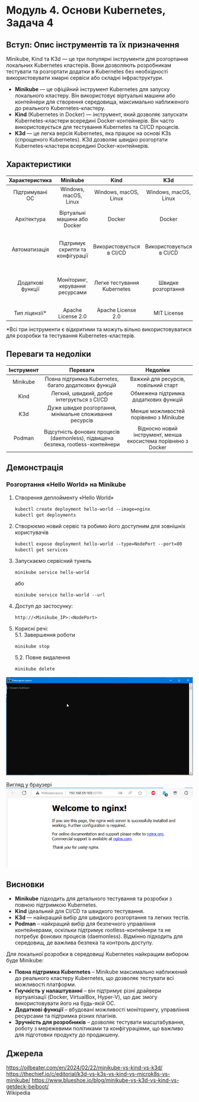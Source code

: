 # Модуль 4. Основи Kubernetes, Задача 4

## Вступ: Опис інструментів та їх призначення
Minikube, Kind та K3d — це три популярні інструменти для розгортання локальних Kubernetes кластерів. Вони дозволяють розробникам тестувати та розгортати додатки в Kubernetes без необхідності використовувати хмарні сервіси або складні інфраструктури.  
* **Minikube** — це офіційний інструмент Kubernetes для запуску локального кластеру. Він використовує віртуальні машини або контейнери для створення середовища, максимально наближеного до реального Kubernetes-кластеру.
* **Kind** (Kubernetes in Docker) — інструмент, який дозволяє запускати Kubernetes-кластери всередині Docker-контейнерів. Він часто використовується для тестування Kubernetes та CI/CD процесів.
* **K3d** — це легка версія Kubernetes, яка працює на основі K3s (спрощеного Kubernetes). K3d дозволяє швидко розгортати Kubernetes-кластери всередині Docker-контейнерів.

## Характеристики

| Характеристика | Minikube | Kind | K3d | Podman |
|:-:|:-:|:-:|:-:|:-:|
| Підтримувані ОС | Windows, macOS, Linux | Windows, macOS, Linux | Windows, macOS, Linux | Linux, Windows (через WSL) |
| Архітектура | Віртуальні машини або Docker | Docker | Docker | Daemonless (без фонових процесів) |
| Автоматизація | Підтримує скрипти та конфігурації | Використовується в CI/CD | Використовується в CI/CD | Інтеграція з SystemD, підтримка Kubernetes YAML |
| Додаткові функції | Моніторинг, керування ресурсами | Легке тестування Kubernetes | Швидке розгортання | Підтримка rootless-контейнерів, генерація Kubernetes YAML |
| Тип ліцензії* | Apache License 2.0 | Apache License 2.0 | MIT License | Apache License 2.0  |

*Всі три інструменти є відкритими та можуть вільно використовуватися для розробки та тестування Kubernetes-кластерів.  
## Переваги та недоліки
| Інструмент | Переваги | Недоліки |
|:-:|:-:|:-:|
| Minikube | Повна підтримка Kubernetes, багато додаткових функцій | Важкий для ресурсів, повільний старт |
| Kind | Легкий, швидкий, добре інтегрується з CI/CD | Обмежена підтримка додаткових функцій |
| K3d | Дуже швидке розгортання, мінімальне споживання ресурсів | Менше можливостей порівняно з Minikube |
| Podman | Відсутність фонових процесів (daemonless), підвищена безпека, rootless-контейнери | Відносно новий інструмент, менша екосистема порівняно з Docker |

## Демонстрація
### Розгортання «Hello World» на Minikube
1. Створення деплойменту «Hello World»
    ```
    kubectl create deployment hello-world --image=nginx
    kubectl get deployments
    ```
2. Створюємо новий сервіс та робимо його доступним для зовнішніх користувачів
    ```
    kubectl expose deployment hello-world --type=NodePort --port=80
    kubectl get services
    ```
3. Запускаємо сервісний тунель
    ```
    minikube service hello-world
    ```
    або
    ```
    minikube service hello-world --url
    ```
4.	Доступ до застосунку:
    ```
    http://<Minikube_IP>:<NodePort>
    ```
5. Корисні речі:  
    5.1. Завершення роботи
    ```bash
    minikube stop
    ```
    5.2. Повне видалення
    ```bash
    minikube delete
    ```
![Демонстрація](demo.gif)

Вигляд у браузері
![Сторінка браузера](browser.png)

## Висновки
* **Minikube** підходить для детального тестування та розробки з повною підтримкою Kubernetes.
* **Kind** ідеальний для CI/CD та швидкого тестування.
* **K3d** — найкращий вибір для швидкого розгортання та легких тестів.
* **Podman** – найкращий вибір для безпечного управління контейнерами, оскільки підтримує rootless-контейнери та не потребує фонових процесів (daemonless). Відмінно підходить для середовищ, де важлива безпека та контроль доступу.

Для локальної розробки в середовищі Kubernetes найкращим вибором буде Minikube:
* **Повна підтримка Kubernetes** – Minikube максимально наближений до реального кластеру Kubernetes, що дозволяє тестувати всі можливості платформи.
* **Гнучкість у налаштуванні** – він підтримує різні драйвери віртуалізації (Docker, VirtualBox, Hyper-V), що дає змогу використовувати його на будь-якій ОС.
* **Додаткові функції** – вбудовані можливості моніторингу, управління ресурсами та підтримка різних плагінів.
* **Зручність для розробників** – дозволяє тестувати масштабування, роботу з мережевими політиками та конфігураціями, що важливо для підготовки продукту до продакшену.

## Джерела
https://oilbeater.com/en/2024/02/22/minikube-vs-kind-vs-k3d/
https://thechief.io/c/editorial/k3d-vs-k3s-vs-kind-vs-microk8s-vs-minikube/
https://www.blueshoe.io/blog/minikube-vs-k3d-vs-kind-vs-getdeck-beiboot/  
Wikipedia
